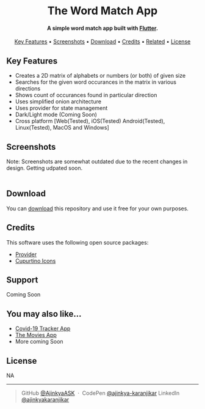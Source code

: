 <h1 align="center">
  <br>
  The Word Match App
  <br>
</h1>

<h4 align="center">A simple word match app built with <a href="https://flutter.dev/" target="_blank">Flutter</a>.</h4>

<!-- <p align="center">
  <a href="https://github.com/AjinkyaASK/themoviesapp">
    <img src="https://raw.githubusercontent.com/AjinkyaASK/themoviesapp/master/screenshots/TheMoviesApp%20-%20GitHub%20Banner.png"
         alt="Flutter">
  </a>
</p> -->

<p align="center">
  <a href="#key-features">Key Features</a> •
  <a href="#screenshots">Screenshots</a> •
  <a href="#download">Download</a> •
  <a href="#credits">Credits</a> •
  <a href="#related">Related</a> •
  <a href="#license">License</a>
</p>

## Key Features

* Creates a 2D matrix of alphabets or numbers (or both) of given size
* Searches for the given word occurances in the matrix in various directions
* Shows count of occurances found in particular direction
* Uses simplified onion architecture
* Uses provider for state management
* Dark/Light mode (Coming Soon)
* Cross platform [Web(Tested), iOS(Tested) Android(Tested), Linux(Tested), MacOS and Windows]

## Screenshots
Note: Screenshots are somewhat outdated due to the recent changes in design. Getting udpated soon.
<br>
<br>
<!-- <img src="https://raw.githubusercontent.com/AjinkyaASK/themoviesapp/master/screenshots/1.png" width='250px'
         alt="Screenshots">
<img src="https://raw.githubusercontent.com/AjinkyaASK/themoviesapp/master/screenshots/2.png" width='250px'
         alt="Screenshots">
<img src="https://raw.githubusercontent.com/AjinkyaASK/themoviesapp/master/screenshots/3.png" width='250px'
         alt="Screenshots">
<img src="https://raw.githubusercontent.com/AjinkyaASK/themoviesapp/master/screenshots/4.png" width='250px'
         alt="Screenshots">
<img src="https://raw.githubusercontent.com/AjinkyaASK/themoviesapp/master/screenshots/5.png" width='250px'
         alt="Screenshots">
<img src="https://raw.githubusercontent.com/AjinkyaASK/themoviesapp/master/screenshots/6.png" width='250px'
         alt="Screenshots">
<img src="https://raw.githubusercontent.com/AjinkyaASK/themoviesapp/master/screenshots/7.png" width='250px'
         alt="Screenshots"> -->

## Download

You can [download](https://github.com/AjinkyaASK/word_match/) this repository and use it free for your own purposes.

## Credits

This software uses the following open source packages:

- [Provider](https://pub.dev/packages/provider)
- [Cupurtino Icons](https://pub.dev/packages/cupertino_icons)

## Support
Coming Soon

## You may also like...
- [Covid-19 Tracker App](https://github.com/AjinkyaASK/covid19_tracker_restapi)
- [The Movies App](https://github.com/AjinkyaASK/themoviesapp)
- More coming Soon

## License

NA

---

> GitHub [@AjinkyaASK](https://github.com/AjinkyaASK) &nbsp;&middot;&nbsp;
> CodePen [@ajinkya-karanjikar](https://codepen.io/ajinkya-karanjikar)
> LinkedIn [@ajinkyakaranjikar](https://in.linkedin.com/in/ajinkyakaranjikar)